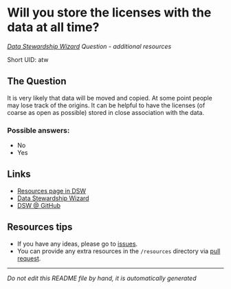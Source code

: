 # Will you store the licenses with the data at all time?

*[Data Stewardship Wizard] Question - additional resources*

Short UID: atw

## The Question

It is very likely that data will be moved and copied. At some point people may lose track of the origins. It can be helpful to have the licenses (of coarse as open as possible) stored in close association with the data.

### Possible answers:

  * No 
  * Yes 

## Links

  * [Resources page in DSW]
  * [Data Stewardship Wizard]
  * [DSW @ GitHub]


## Resources tips

  * If you have any ideas, please go to [issues].
  * You can provide any extra resources in the `/resources` directory via [pull request].

----

*Do not edit this README file by hand, it is automatically generated*

[Data Stewardship Wizard]: https://dmp.fairdata.solutions
[Resources page in DSW]: https://dmp.fairdata.solutions/resources/atw
[DSW @ GitHub]: https://github.com/DataStewardshipWizard
[issues]: https://help.github.com/articles/about-issues/
[pull request]: https://help.github.com/articles/about-pull-requests/